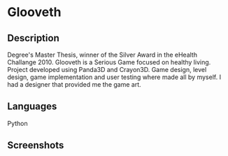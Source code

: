 # Glooveth

## Description

Degree's Master Thesis, winner of the Silver Award in the eHealth Challange 2010.
Glooveth is a Serious Game focused on healthy living.
Project developed using Panda3D and Crayon3D.
Game design, level design, game implementation and user testing where made all by myself. 
I had a designer that provided me the game art.

## Languages

Python

## Screenshots

